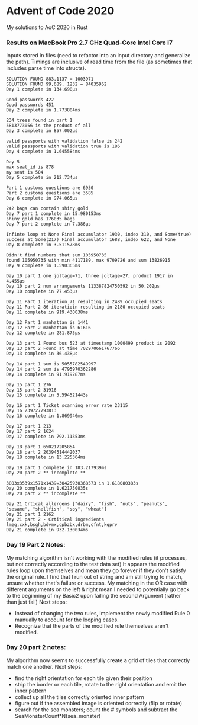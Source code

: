 # Advent of Code 2020

My solutions to AoC 2020 in Rust

### Results on MacBook Pro 2.7 GHz Quad-Core Intel Core i7

Inputs stored in files (need to refactor into an input directory and generalize the path). Timings are inclusive of read time from the file (as sometimes that includes parse time into structs).

```
SOLUTION FOUND 883,1137 = 1003971
SOLUTION FOUND 99,689, 1232 = 84035952
Day 1 complete in 134.698µs
```

```
Good passwords 422
Good passwords 451
Day 2 complete in 1.773804ms
```

```
234 trees found in part 1
5813773056 is the product of all
Day 3 complete in 857.002µs
```

```
valid passports with validation false is 242
valid passports with validation true is 186
Day 4 complete in 1.645584ms
```

```
Day 5
max seat_id is 878
my seat is 504
Day 5 complete in 212.734µs
```

```
Part 1 customs questions are 6930
Part 2 customs questions are 3585
Day 6 complete in 974.065µs
```

```
242 bags can contain shiny gold
Day 7 part 1 complete in 15.980153ms
shiny gold has 176035 bags
Day 7 part 2 complete in 7.386µs
```

```
Infinte loop at None Final accumulator 1930, index 310, and Some(true)
Success at Some(217) Final accumulator 1688, index 622, and None
Day 8 complete in 3.511578ms
```

```
Didn't find numbers that sum 105950735
found 105950735 with min 4117189, max 9709726 and sum 13826915
Day 9 complete in 1.590365ms
```
```
Day 10 part 1 one joltage=71, three joltage=27, product 1917 in 4.455µs
Day 10 part 2 num arrangements 113387824750592 in 50.202µs
Day 10 complete in 77.453µs
```
```
Day 11 Part 1 iteration 71 resulting in 2489 occupied seats
Day 11 Part 2 86 iteratioin resulting in 2180 occupied seats
Day 11 complete in 919.430038ms
```
```
Day 12 Part 1 manhattan is 1441
Day 12 Part 2 manhattan is 61616
Day 12 complete in 281.875µs
```
```
Day 13 part 1 Found bus 523 at timestamp 1000499 product is 2092
Day 13 part 2 Found at time 702970661767766
Day 13 complete in 36.438µs
```
```
Day 14 part 1 sum is 5055782549997
Day 14 part 2 sum is 4795970362286
Day 14 complete in 91.919287ms
```
```
Day 15 part 1 276
Day 15 part 2 31916
Day 15 complete in 5.594521443s
```
```
Day 16 part 1 Ticket scanning error rate 23115
Day 16 239727793813
Day 16 complete in 1.869946ms
```
```
Day 17 part 1 213
Day 17 part 2 1624
Day 17 complete in 792.11353ms
```
```
Day 18 part 1 650217205854
Day 18 part 2 20394514442037
Day 18 complete in 13.225364ms
```

```
Day 19 part 1 complete in 183.217939ms
Day 20 part 2 ** incomplete **
```

```
3803x3539x1571x1439=30425930368573 in 1.618080383s
Day 20 complete in 1.621750835s
Day 20 part 2 ** incomplete **
```

```
Day 21 Crtical allergens ["dairy", "fish", "nuts", "peanuts", "sesame", "shellfish", "soy", "wheat"]
Day 21 part 1 2162
Day 21 part 2 - Crtitical ingredients lmzg,cxk,bsqh,bdvmx,cpbzbx,drbm,cfnt,kqprv
Day 21 complete in 932.130034ms
```

### Day 19 Part 2 Notes:
My matching algorithm isn't working with the modified rules (it processes, but not correctly according to the test data set)
It appears the modified rules loop upon themselves and mean they go forever if they don't satisfy the original rule.
I find that I run out of string and am still trying to match, unsure whether that's failure or success.
My matching in the OR case with different arguments on the left & right mean I needed to potentially go back to the beginning of my Basic2 upon failing the second Argument (rather than just fail)
Next steps:
- Instead of changing the two rules, implement the newly modified Rule 0 manually to account for the looping cases.
- Recognize that the parts of the modified rule themselves aren't modified.


### Day 20 part 2 notes:
My algorithm now seems to successfully create a grid of tiles that correctly match one another.
Next steps:
- find the right orientation for each tile given their position
- strip the border or each tile, rotate to the right orientation and emit the inner pattern
- collect up all the tiles correctly oriented inner pattern
- figure out if the assembled image is oriented correctly (flip or rotate)
- search for the sea monsters; count the # symbols and subtract the SeaMonsterCount*N(sea_monster)
